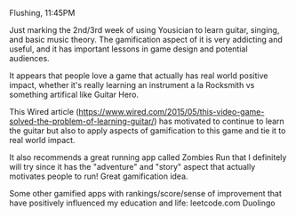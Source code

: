 Flushing, 11:45PM

Just marking the 2nd/3rd week of using Yousician to learn guitar, singing, and basic music theory. The gamification aspect of it is very addicting and useful, and it has important lessons in game design and potential audiences.

It appears that people love a game that actually has real world positive impact, whether it's really learning an instrument a la Rocksmith vs something artifical like Guitar Hero.

This Wired article (https://www.wired.com/2015/05/this-video-game-solved-the-problem-of-learning-guitar/) has motivated to continue to learn the guitar but also to apply aspects of gamification to this game and tie it to real world impact.

It also recommends a great running app called Zombies Run that I definitely will try since it has the "adventure" and "story" aspect that actually motivates people to run! Great gamification idea.

Some other gamified apps with rankings/score/sense of improvement that have positively influenced my education and life:
leetcode.com
Duolingo
